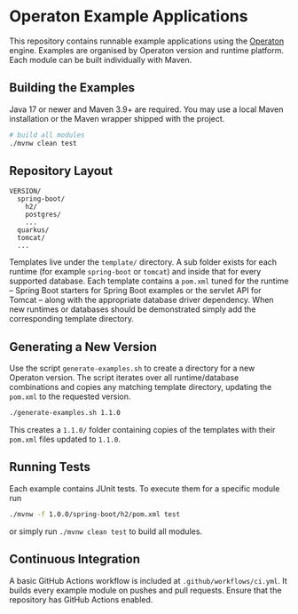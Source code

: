 # Operaton Example Applications

This repository contains runnable example applications using the
[Operaton](https://github.com/operaton) engine.  Examples are organised by
Operaton version and runtime platform. Each module can be built individually
with Maven.

## Building the Examples

Java 17 or newer and Maven 3.9+ are required. You may use a local Maven
installation or the Maven wrapper shipped with the project.

```bash
# build all modules
./mvnw clean test
```

## Repository Layout

```
VERSION/
  spring-boot/
    h2/
    postgres/
    ...
  quarkus/
  tomcat/
  ...
```

Templates live under the `template/` directory.  A sub folder exists for each
runtime (for example `spring-boot` or `tomcat`) and inside that for every
supported database.  Each template contains a `pom.xml` tuned for the runtime –
Spring Boot starters for Spring Boot examples or the servlet API for Tomcat –
along with the appropriate database driver dependency.  When new runtimes or
databases should be demonstrated simply add the corresponding template
directory.

## Generating a New Version

Use the script `generate-examples.sh` to create a directory for a new Operaton
version. The script iterates over all runtime/database combinations and copies
any matching template directory, updating the `pom.xml` to the requested
version.

```bash
./generate-examples.sh 1.1.0
```

This creates a `1.1.0/` folder containing copies of the templates with their
`pom.xml` files updated to `1.1.0`.

## Running Tests

Each example contains JUnit tests. To execute them for a specific module run

```bash
./mvnw -f 1.0.0/spring-boot/h2/pom.xml test
```

or simply run `./mvnw clean test` to build all modules.

## Continuous Integration

A basic GitHub Actions workflow is included at `.github/workflows/ci.yml`.
It builds every example module on pushes and pull requests. Ensure that the
repository has GitHub Actions enabled.
